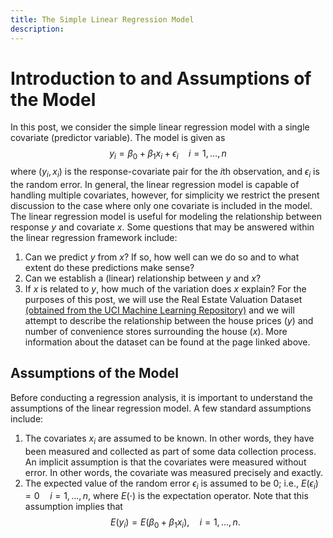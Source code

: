 ```yaml
---
title: The Simple Linear Regression Model
description: 
---
```


# Introduction to and Assumptions of the Model
In this post, we consider the simple linear regression model with a single covariate (predictor variable). The model is given as
$$y_i = \beta_0 + \beta_1 x_i + \epsilon_i \quad i = 1, \ldots, n$$
where $(y_i, x_i)$ is the response-covariate pair for the $i$th observation, and $\epsilon_i$ is the random error. In general, the linear regression model is capable of handling multiple covariates, however, for simplicity we restrict the present discussion to the case where only one covariate is included in the model. The linear regression model is useful for modeling the relationship between response $y$ and covariate $x$. Some questions that may be answered within the linear regression framework include:
  1. Can we predict $y$ from $x$? If so, how well can we do so and to what extent do these predictions make sense?
  2. Can we establish a (linear) relationship between $y$ and $x$?
  3. If $x$ is related to $y$, how much of the variation does $x$ explain?
For the purposes of this post, we will use the Real Estate Valuation Dataset [(obtained from the UCI Machine Learning Repository)](https://archive.ics.uci.edu/ml/datasets/Real+estate+valuation+data+set) and we will attempt to describe the relationship between the house prices ($y$) and number of convenience stores surrounding the house ($x$). More information about the dataset can be found at the page linked above.

## Assumptions of the Model
Before conducting a regression analysis, it is important to understand the assumptions of the linear regression model. A few standard assumptions include:
  1. The covariates $x_i$ are assumed to be known. In other words, they have been measured and collected as part of some data collection process. An implicit assumption is that the covariates were measured without error. In other words, the covariate was measured precisely and exactly. 
  2. The expected value of the random error $\epsilon_i$ is assumed to be 0; i.e., $E(\epsilon_i) = 0 \quad i = 1, \ldots, n$, where $E(\cdot)$ is the expectation operator. Note that this assumption implies that $$E(y_i) = E(\beta_0 + \beta_1 x_i), \quad i = 1, \ldots, n.$$
